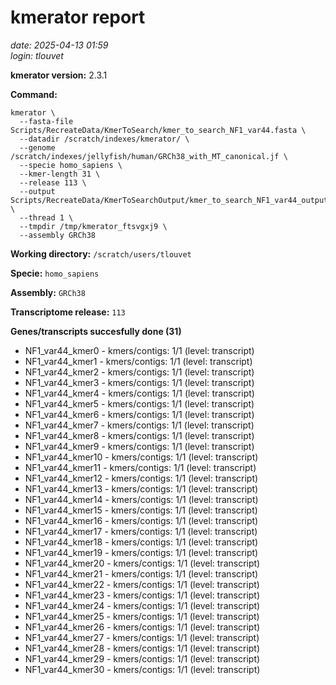 # kmerator report
*date: 2025-04-13 01:59*  
*login: tlouvet*

**kmerator version:** 2.3.1

**Command:**

```
kmerator \
  --fasta-file Scripts/RecreateData/KmerToSearch/kmer_to_search_NF1_var44.fasta \
  --datadir /scratch/indexes/kmerator/ \
  --genome /scratch/indexes/jellyfish/human/GRCh38_with_MT_canonical.jf \
  --specie homo_sapiens \
  --kmer-length 31 \
  --release 113 \
  --output Scripts/RecreateData/KmerToSearchOutput/kmer_to_search_NF1_var44_output \
  --thread 1 \
  --tmpdir /tmp/kmerator_ftsvgxj9 \
  --assembly GRCh38
```

**Working directory:** `/scratch/users/tlouvet`

**Specie:** `homo_sapiens`

**Assembly:** `GRCh38`

**Transcriptome release:** `113`

**Genes/transcripts succesfully done (31)**

- NF1_var44_kmer0 - kmers/contigs: 1/1 (level: transcript)
- NF1_var44_kmer1 - kmers/contigs: 1/1 (level: transcript)
- NF1_var44_kmer2 - kmers/contigs: 1/1 (level: transcript)
- NF1_var44_kmer3 - kmers/contigs: 1/1 (level: transcript)
- NF1_var44_kmer4 - kmers/contigs: 1/1 (level: transcript)
- NF1_var44_kmer5 - kmers/contigs: 1/1 (level: transcript)
- NF1_var44_kmer6 - kmers/contigs: 1/1 (level: transcript)
- NF1_var44_kmer7 - kmers/contigs: 1/1 (level: transcript)
- NF1_var44_kmer8 - kmers/contigs: 1/1 (level: transcript)
- NF1_var44_kmer9 - kmers/contigs: 1/1 (level: transcript)
- NF1_var44_kmer10 - kmers/contigs: 1/1 (level: transcript)
- NF1_var44_kmer11 - kmers/contigs: 1/1 (level: transcript)
- NF1_var44_kmer12 - kmers/contigs: 1/1 (level: transcript)
- NF1_var44_kmer13 - kmers/contigs: 1/1 (level: transcript)
- NF1_var44_kmer14 - kmers/contigs: 1/1 (level: transcript)
- NF1_var44_kmer15 - kmers/contigs: 1/1 (level: transcript)
- NF1_var44_kmer16 - kmers/contigs: 1/1 (level: transcript)
- NF1_var44_kmer17 - kmers/contigs: 1/1 (level: transcript)
- NF1_var44_kmer18 - kmers/contigs: 1/1 (level: transcript)
- NF1_var44_kmer19 - kmers/contigs: 1/1 (level: transcript)
- NF1_var44_kmer20 - kmers/contigs: 1/1 (level: transcript)
- NF1_var44_kmer21 - kmers/contigs: 1/1 (level: transcript)
- NF1_var44_kmer22 - kmers/contigs: 1/1 (level: transcript)
- NF1_var44_kmer23 - kmers/contigs: 1/1 (level: transcript)
- NF1_var44_kmer24 - kmers/contigs: 1/1 (level: transcript)
- NF1_var44_kmer25 - kmers/contigs: 1/1 (level: transcript)
- NF1_var44_kmer26 - kmers/contigs: 1/1 (level: transcript)
- NF1_var44_kmer27 - kmers/contigs: 1/1 (level: transcript)
- NF1_var44_kmer28 - kmers/contigs: 1/1 (level: transcript)
- NF1_var44_kmer29 - kmers/contigs: 1/1 (level: transcript)
- NF1_var44_kmer30 - kmers/contigs: 1/1 (level: transcript)
